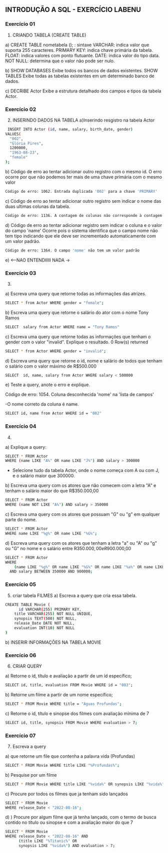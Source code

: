 ## INTRODUÇÃO A SQL - EXERCÍCIO LABENU

### Exercício 01

1. CRIANDO TABELA (CREATE TABLE)

a) 
CREATE TABLE nometabela (); : sintaxe
VARCHAR: indica valor que suporta 255 caracteres.
PRIMARY KEY: indica chave primária da tabela.
FLOAT: indica valores com ponto flutuante.
DATE: indica valor do tipo data.
NOT NULL: determina que o valor não pode ser nulo.

b)
SHOW DATABASES
Exibe todos os bancos de dados existentes.
SHOW TABLES
Exibe todas as tabelas existentes em um determinado banco de dados.

c) 
DECRIBE Actor
Exibe a estrutura detalhado dos campos e tipos da tabela Actor.

### Exercício 02

2. INSERINDO DADOS NA TABELA
a)Inserindo resgistro na tabela Actor
```sh
 INSERT INTO Actor (id, name, salary, birth_date, gender)
VALUES(
  "002", 
  "Glória Pires",
  1200000,
  "1963-08-23", 
  "female"
);
```

b) Código de erro ao tentar adicionar outro registro com o mesmo id.
O erro ocorre por que não podemos ter mais de uma chave primária com o mesmo valor
```sh
Código de erro: 1062. Entrada duplicada '002' para a chave 'PRIMARY'
```
c) Código de erro ao tentar adicionar outro registro sem indicar o nome das duas ultimas colunas da tabela.
```sh
Código de erro: 1136. A contagem de colunas não corresponde à contagem de valores na linha
```
d) Código de erro ao tentar adicionar registro sem indicar o coluna e o valor do campo 'name'
Ocorre pois o sistema identifica que o campo nome não tem tipo indicando que ele deve ser incrementado automaticamente com um valor padrão.
```sh
Código de erro: 1364. O campo 'nome' não tem um valor padrão
```
e) <--NAO ENTENDIIIII NADA ->

### Exercício 03

3. 
a) Escreva uma query que retorne todas as informações das atrizes.
```sh
SELECT * from Actor WHERE gender = "female";
```
b) Escreva uma query que retorne o salário do ator com o nome Tony Ramos
```sh
SELECT  salary from Actor WHERE name = "Tony Ramos"
```
c) Escreva uma query que retorne todas as informações que tenham o gender com o valor "invalid". Explique o resultado.
0 Row(s) returned 
```sh
SELECT * from Actor WHERE gender = "invalid";
```
d) Escreva uma query que retorne o id, nome e salário de todos que tenham o salário com o valor máximo de R$500.000
```sh
SELECT  id, name, salary from Actor WHERE salary < 500000
```
e) Teste a query, anote o erro e explique.
 
Código de erro: 1054. Coluna desconhecida 'nome' na 'lista de campos' 

-O nome correto da coluna é name.
```sh
SELECT id, name from Actor WHERE id = "002"
```

### Exercício 04

4. 
a) Explique a query:

```sh
SELECT * FROM Actor
WHERE (name LIKE "A%" OR name LIKE "J%") AND salary > 300000
```
- Selecione tudo da tabela Actor, onde o nome começa com A ou com J, e o salário maior que 300000.

b) Escreva uma query com os atores que não comecem com a letra "A" e tenham o salário maior do que R$350.000,00

```sh
SELECT * FROM Actor
WHERE (name NOT LIKE "A%") AND salary > 350000
```

c) Escreva uma query com os atores que possuam "G" ou "g" em qualquer parte do nome. 
```sh
SELECT * FROM Actor
WHERE name LIKE "%g%" OR name LIKE "%G%";
```
d)  Escreva uma query com os atores que tenham a letra "a" ou "A" ou "g" ou "G" no nome e o salário entre R$350.000,00 e R$900.000,00
```sh
SELECT * FROM Actor
WHERE 
	(name LIKE "%g%" OR name LIKE "%G%" OR name LIKE "%a%" OR name LIKE "%A%")
  AND salary BETWEEN 350000 AND 900000;
```

### Exercício 05

5. criar tabela FILMES
a) Escreva a query que cria essa tabela.
```sh
CREATE TABLE Movie (
	  id VARCHAR(255) PRIMARY KEY,
    title VARCHAR(255) NOT NULL UNIQUE,
    synopsis TEXT(500) NOT NULL,
    release_Date DATE NOT NULL,
    evaluation INT(10) NOT NULL
)

```
b) INSERIR INFORMAÇÕES NA TABELA MOVIE

### Exercício 06

6. CRIAR QUERY

a) Retorne o id, título e avaliação a partir de um id específico;
```sh
SELECT id, title, evaluation FROM Movie WHERE id = "003";
```

b) Retorne um filme a partir de um nome específico;
```sh
SELECT * FROM Movie WHERE title = "Àguas Profundas";
```

c) Retorne o id, título e sinopse dos filmes com avaliação mínima de 7
```sh
SELECT id, title, synopsis FROM Movie WHERE evaluation > 7;
```

### Exercício 07

7. Escreva a query

a) que retorne um file que contenha a palavra vida (Profundas) 
```sh
SELECT * FROM Movie WHERE title LIKE "%Profundas%";
```

b) Pesquise por um filme
```sh
SELECT * FROM Movie WHERE title LIKE "%vida%" OR synopsis LIKE "%vida%";
```

c) Procure por todos os filmes que ja tenham sido lançados
```sh
SELECT * FROM Movie
WHERE release_Date < "2022-08-16";
```

d) ) Procure por algum filme que já tenha lançado, com o termo de busca contido no título ou sinopse e com a avaliação maior do que 7
```sh
SELECT * FROM Movie
WHERE release_Date < "2022-08-16" AND 
      (title LIKE "%Titanic%" OR
      synopsis LIKE "%vida%") AND evaluation > 7;
```